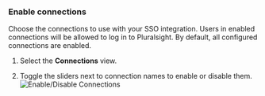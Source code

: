 ### Enable connections

Choose the connections to use with your SSO integration. Users in enabled connections will be allowed to log in to Pluralsight. By default, all configured connections are enabled.

1. Select the **Connections** view.

2. Toggle the sliders next to connection names to enable or disable them.
![Enable/Disable Connections](https://auth0.com/docs/media/articles/dashboard/sso-integrations/settings-connections-pluralsight.png)